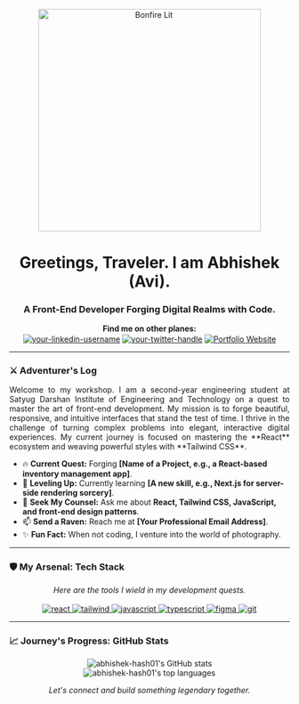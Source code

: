 <p align="center">
  <img src="https://i.imgur.com/83g2ZMY.gif" alt="Bonfire Lit" width="400"/>
</p>

<h1 align="center">Greetings, Traveler. I am Abhishek (Avi).</h1>
<h3 align="center">A Front-End Developer Forging Digital Realms with Code.</h3>

<p align="center">
  <strong>Find me on other planes:</strong><br>
  <a href="https://www.linkedin.com/in/your-linkedin-username" target="blank"><img align="center" src="https://img.shields.io/badge/LinkedIn-0A66C2?style=for-the-badge&logo=linkedin&logoColor=white" alt="your-linkedin-username" /></a>
  <a href="https://twitter.com/your-twitter-handle" target="blank"><img align="center" src="https://img.shields.io/badge/Twitter-1DA1F2?style=for-the-badge&logo=twitter&logoColor=white" alt="your-twitter-handle" /></a>
  <a href="https://your-portfolio-website.com" target="blank"><img align="center" src="https://img.shields.io/badge/My_Portfolio-D12000?style=for-the-badge&logo=grommet&logoColor=white" alt="Portfolio Website" /></a>
</p>

---

### ⚔️ Adventurer's Log

<p align="justify">
  Welcome to my workshop. I am a second-year engineering student at Satyug Darshan Institute of Engineering and Technology on a quest to master the art of front-end development. My mission is to forge beautiful, responsive, and intuitive interfaces that stand the test of time. I thrive in the challenge of turning complex problems into elegant, interactive digital experiences. My current journey is focused on mastering the **React** ecosystem and weaving powerful styles with **Tailwind CSS**.
</p>

- 🔥 **Current Quest:** Forging **[Name of a Project, e.g., a React-based inventory management app]**.
- 🌱 **Leveling Up:** Currently learning **[A new skill, e.g., Next.js for server-side rendering sorcery]**.
- 💬 **Seek My Counsel:** Ask me about **React, Tailwind CSS, JavaScript, and front-end design patterns**.
- 📫 **Send a Raven:** Reach me at **[Your Professional Email Address]**.
- ✨ **Fun Fact:** When not coding, I venture into the world of photography.

---

### 🛡️ My Arsenal: Tech Stack

<p align="center">
  <em>Here are the tools I wield in my development quests.</em>
  <br><br>
  <a href="https://reactjs.org/" target="_blank" rel="noreferrer"> <img src="https://img.shields.io/badge/React-20232A?style=for-the-badge&logo=react&logoColor=61DAFB" alt="react"/> </a>
  <a href="https://tailwindcss.com/" target="_blank" rel="noreferrer"> <img src="https://img.shields.io/badge/Tailwind_CSS-38B2AC?style=for-the-badge&logo=tailwind-css&logoColor=white" alt="tailwind"/> </a>
  <a href="https://developer.mozilla.org/en-US/docs/Web/JavaScript" target="_blank" rel="noreferrer"> <img src="https://img.shields.io/badge/JavaScript-F7DF1E?style=for-the-badge&logo=javascript&logoColor=black" alt="javascript"/> </a>
  <a href="https://www.typescriptlang.org/" target="_blank" rel="noreferrer"> <img src="https://img.shields.io/badge/TypeScript-007ACC?style=for-the-badge&logo=typescript&logoColor=white" alt="typescript"/> </a>
  <a href="https://www.figma.com/" target="_blank" rel="noreferrer"> <img src="https://img.shields.io/badge/Figma-F24E1E?style=for-the-badge&logo=figma&logoColor=white" alt="figma"/> </a>
  <a href="https://git-scm.com/" target="_blank" rel="noreferrer"> <img src="https://img.shields.io/badge/GIT-E44C30?style=for-the-badge&logo=git&logoColor=white" alt="git"/> </a>
</p>

---

### 📈 Journey's Progress: GitHub Stats

<p align="center">
  <img src="https://github-readme-stats.vercel.app/api?username=abhishek-hash01&show_icons=true&theme=gruvbox&include_all_commits=true&count_private=true" alt="abhishek-hash01's GitHub stats" />
  <br>
  <img src="https://github-readme-stats.vercel.app/api/top-langs/?username=abhishek-hash01&layout=compact&theme=gruvbox" alt="abhishek-hash01's top languages" />
</p>

<p align="center">
  <em>Let's connect and build something legendary together.</em>
</p>
